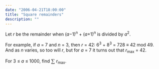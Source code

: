 ```yaml
---
date: "2006-04-21T18:00:00"
title: "Square remainders"
description: ""
---
```


<p>Let <i>r</i> be the remainder when (<i>a</i>−1)<sup><i>n</i></sup> + (<i>a</i>+1)<sup><i>n</i></sup> is divided by <i>a</i><sup>2</sup>.</p>
<p>For example, if <i>a</i> = 7 and <i>n</i> = 3, then <i>r</i> = 42: 6<sup>3</sup> + 8<sup>3</sup> = 728 ≡ 42 mod 49. And as <i>n</i> varies, so too will <i>r</i>, but for <i>a</i> = 7 it turns out that <i>r</i><sub>max</sub> = 42.</p>
<p>For 3 ≤ <i>a</i> ≤ 1000, find <span style="font-family:'times new roman';font-size:13pt;">∑</span> <i>r</i><sub>max</sub>.</p>

